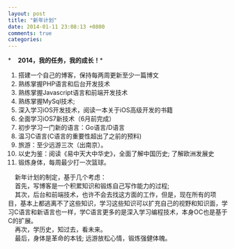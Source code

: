 ```yaml
---
layout: post
title: "新年计划"
date: 2014-01-11 23:08:13 +0800
comments: true
categories: 
---
```


 *    **2014，我的任务，我的成长！***

<!-- more -->

1. 搭建一个自己的博客，保持每两周更新至少一篇博文
2. 熟练掌握PHP语言和后台开发技术
3. 熟练掌握Javascript语言和前端开发技术
4. 熟练掌握MySql技术;
5. 深入学习iOS开发技术，阅读一本关于iOS高级开发的书籍
6. 全面学习iOS7新技术（6月前完成）
7. 初步学习一门新的语言：Go语言/D语言
8. 温习C语言(C语言的重要性超出了之前的预料)
8. 旅游：至少远游三次（出南京）。
9. 以史为鉴：阅读《易中天大中华史》，全面了解中国历史; 了解欧洲发展史
10. 锻炼身体，每周最少打一次篮球。

    新年计划的制定，基于几个考虑：
    </br>
    首先，写博客是一个积累知识和锻炼自己写作能力的过程;
    </br>
    其次，后台和前端技术，也许不会去找这方面的工作，但是，现在所有的项目，基本上都逃离不了这些知识，学习这些知识可以扩充自己的视野和知识面，学习C语言和新语言也一样，学C语言更多的是深入学习编程技术，本身OC也是基于C的扩展。
    </br>
    再次，学历史，知过去，看未来。
    </br>
    最后，身体是革命的本钱; 远游放松心情，锻炼强健体魄。
    
    
    
